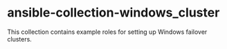 # ansible-collection-windows_cluster
This collection contains example roles for setting up Windows failover clusters.
